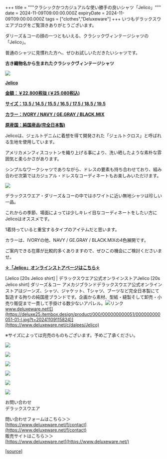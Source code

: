 +++
title = """クラシックかつカジュアルな使い勝手の良いシャツ「Jelico」"""
date = 2024-11-09T09:00:00.000Z
expiryDate = 2024-11-09T09:00:00.000Z
tags = ["clothes","Deluxeware"]
+++
いつもデラックスウエアブログをご覧頂きありがとうございます。

ダリーズ＆コーの顔の一つともいえる、クラシックヴィンテージシャツの「Jelico」。

普通のシャツに見慣れた方へ、ぜひお試しいただきたいシャツです。

**古き織物名から生まれたクラシックヴィンテージシャツ**

[![](https://stat.ameba.jp/user_images/20241109/15/deluxeware/34/1f/j/o0800080015507949502.jpg)](https://stat.ameba.jp/user_images/20241109/15/deluxeware/34/1f/j/o0800080015507949502.jpg)

**[Jelico](https://www.deluxeware.net/c/dalees/Jelico)**

**[金額：￥22,800税抜 (￥25,080税込)](https://www.deluxeware.net/c/dalees/Jelico)**

**[サイズ：13.5 / 14.5 / 15.5 / 16.5 / 17.5 / 18.5 / 19.5](https://www.deluxeware.net/c/dalees/Jelico)**

**[カラー：IVORY / NAVY / GE.GRAY / BLACK.MIX](https://www.deluxeware.net/c/dalees/Jelico)**

**[原産国：純国産品(完全日本製)](https://www.deluxeware.net/c/dalees/Jelico)**

Jelicoは、ジェルトデニムに着想を得て開発された「ジェルトクロス」と呼ばれる生地を使用しています。

アメリカメンフィスコットンを織り上げる事により、洗い晒したような素朴な雰囲気と柔らかさがあります。

シンプルなワークシャツでありながら、ドレスの要素も持ち合わせており、組み合わせ次第ではカジュアル・ドレスなコーディネートもお楽しみいただけます。

[![](https://stat.ameba.jp/user_images/20241109/15/deluxeware/e8/e4/j/o0800080015507949522.jpg)](https://stat.ameba.jp/user_images/20241109/15/deluxeware/e8/e4/j/o0800080015507949522.jpg)

デラックスウエア・ダリーズ＆コーの中ではホワイトに近い無地シャツは珍しい一品。

これからの季節、場面によっては少しキレイ目なコーディネートをしたい方にJelicoはオススメです。

1着持っていると重宝するタイプのアイテムだと思います。

カラーは、IVORYの他、NAVY / GE.GRAY / BLACK.MIXの4色展開です。

ご案内できる在庫が比較的多くありますので、ぜひこの機会にご検討くださいませ。

**[↓「Jelico」オンラインストアページはこちら↓](https://www.deluxeware.net/c/dalees/Jelico)**

[Jelico \[20s Jelico shirt\] | デラックスウエア公式オンラインストアJelico \[20s Jelico shirt\] ダリーズ＆コー アメカジブランドデラックスウエア公式オンラインストアはジーンズ、シャツ、ジャケット、Tシャツ、ブーツなど完全日本製にて製造する拘りの純国産ブランドです。企画から素材、型紙・縫製そして卸売・小売り販促まで一貫して手掛ける数少ないアパレル。![リンク](https://c.stat100.ameba.jp/ameblo/symbols/v3.20.0/svg/gray/editor_link.svg)www.deluxeware.net![](https://deluxe25.itembox.design/product/000/000000000051/000000000051-01-l.jpg?t=20241109115824)](https://www.deluxeware.net/c/dalees/Jelico)

※サイズによっては完売のものもございます。予めご了承ください。

[![](https://stat.ameba.jp/user_images/20241029/15/deluxeware/ac/ef/j/o1200050015503631118.jpg?caw=800)](https://www.deluxeware.net/f/STACKMAN)

[![](https://stat.ameba.jp/user_images/20241029/15/deluxeware/07/cc/j/o1200050015503632904.jpg?caw=800)](https://www.deluxeware.net/c/akita)

[![](https://stat.ameba.jp/user_images/20240614/12/deluxeware/fb/b4/j/o0800026015451324172.jpg?caw=800)](https://www.deluxeware.net/c/2024FWreserveall)

[![](https://stat.ameba.jp/user_images/20240315/15/deluxeware/04/7f/j/o0800026015413271803.jpg?caw=800)](https://www.instagram.com/deluxeware/?hl=ja)

[![](https://stat.ameba.jp/user_images/20220415/12/deluxeware/3b/ce/j/o0800026015103175481.jpg?caw=800)](https://www.deluxeware.net/f/headstore)

[![](https://stat.ameba.jp/user_images/20220415/12/deluxeware/d7/c6/j/o0800026015103175487.jpg?caw=800)](https://www.deluxeware.net/)

お問い合わせ  
デラックスウエア

問い合わせフォームはこちら＞＞  
[https://www.deluxeware.net/f/contact](https://www.deluxeware.net/f/contact)  
販売サイトはこちら＞＞  
[https://www.deluxeware.net](https://www.deluxeware.net/)

[[source]](https://ameblo.jp/deluxeware/entry-12874384774.html)
